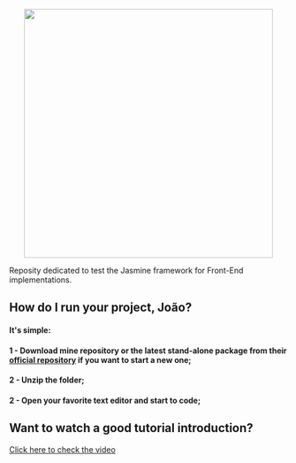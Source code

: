 <p align="center">
  <img src="https://github.com/jvlessa/Jasmine-JS--Testings/blob/master/images/logo.svg" width="450">
</p>

Reposity dedicated to test the Jasmine framework for Front-End implementations. 

## How do I run your project, João? 
#### It's simple: 
#### 1 - Download mine repository or the latest stand-alone package from their [official repository](https://github.com/jasmine/jasmine/releases) if you want to start a new one;
#### 2 - Unzip the folder;
#### 2 - Open your favorite text editor and start to code;

## Want to watch a good tutorial introduction? 
[Click here to check the video](https://blog.codeship.com/jasmine-testing-javascript/)
